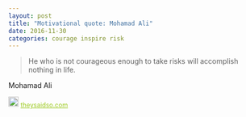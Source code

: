 ```yaml
---
layout: post
title: "Motivational quote: Mohamad Ali"
date: 2016-11-30
categories: courage inspire risk
---
```

> He who is not courageous enough to take risks will accomplish nothing in life.

Mohamad Ali

<span style="z-index:50;font-size:0.9em;"><img src="https://theysaidso.com/branding/theysaidso.png" height="20" width="20" alt="theysaidso.com"/><a href="https://theysaidso.com" title="Powered by quotes from theysaidso.com" style="color: #9fcc25; margin-left: 4px; vertical-align: middle;">theysaidso.com</a></span>

